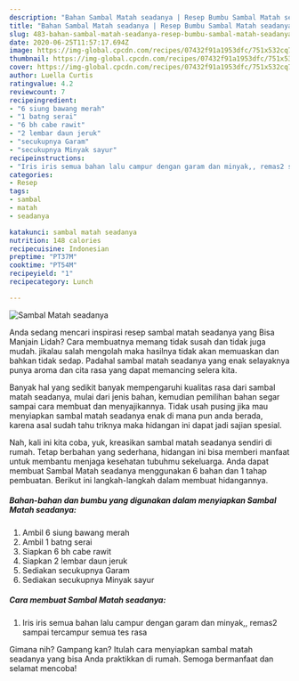 ```yaml
---
description: "Bahan Sambal Matah seadanya | Resep Bumbu Sambal Matah seadanya Yang Sempurna"
title: "Bahan Sambal Matah seadanya | Resep Bumbu Sambal Matah seadanya Yang Sempurna"
slug: 483-bahan-sambal-matah-seadanya-resep-bumbu-sambal-matah-seadanya-yang-sempurna
date: 2020-06-25T11:57:17.694Z
image: https://img-global.cpcdn.com/recipes/07432f91a1953dfc/751x532cq70/sambal-matah-seadanya-foto-resep-utama.jpg
thumbnail: https://img-global.cpcdn.com/recipes/07432f91a1953dfc/751x532cq70/sambal-matah-seadanya-foto-resep-utama.jpg
cover: https://img-global.cpcdn.com/recipes/07432f91a1953dfc/751x532cq70/sambal-matah-seadanya-foto-resep-utama.jpg
author: Luella Curtis
ratingvalue: 4.2
reviewcount: 7
recipeingredient:
- "6 siung bawang merah"
- "1 batng serai"
- "6 bh cabe rawit"
- "2 lembar daun jeruk"
- "secukupnya Garam"
- "secukupnya Minyak sayur"
recipeinstructions:
- "Iris iris semua bahan lalu campur dengan garam dan minyak,, remas2 sampai tercampur semua tes rasa"
categories:
- Resep
tags:
- sambal
- matah
- seadanya

katakunci: sambal matah seadanya 
nutrition: 148 calories
recipecuisine: Indonesian
preptime: "PT37M"
cooktime: "PT54M"
recipeyield: "1"
recipecategory: Lunch

---
```



![Sambal Matah seadanya](https://img-global.cpcdn.com/recipes/07432f91a1953dfc/751x532cq70/sambal-matah-seadanya-foto-resep-utama.jpg)

Anda sedang mencari inspirasi resep sambal matah seadanya yang Bisa Manjain Lidah? Cara membuatnya memang tidak susah dan tidak juga mudah. jikalau salah mengolah maka hasilnya tidak akan memuaskan dan bahkan tidak sedap. Padahal sambal matah seadanya yang enak selayaknya punya aroma dan cita rasa yang dapat memancing selera kita.



Banyak hal yang sedikit banyak mempengaruhi kualitas rasa dari sambal matah seadanya, mulai dari jenis bahan, kemudian pemilihan bahan segar sampai cara membuat dan menyajikannya. Tidak usah pusing jika mau menyiapkan sambal matah seadanya enak di mana pun anda berada, karena asal sudah tahu triknya maka hidangan ini dapat jadi sajian spesial.


Nah, kali ini kita coba, yuk, kreasikan sambal matah seadanya sendiri di rumah. Tetap berbahan yang sederhana, hidangan ini bisa memberi manfaat untuk membantu menjaga kesehatan tubuhmu sekeluarga. Anda dapat membuat Sambal Matah seadanya menggunakan 6 bahan dan 1 tahap pembuatan. Berikut ini langkah-langkah dalam membuat hidangannya.

<!--inarticleads1-->

##### Bahan-bahan dan bumbu yang digunakan dalam menyiapkan Sambal Matah seadanya:

1. Ambil 6 siung bawang merah
1. Ambil 1 batng serai
1. Siapkan 6 bh cabe rawit
1. Siapkan 2 lembar daun jeruk
1. Sediakan secukupnya Garam
1. Sediakan secukupnya Minyak sayur




<!--inarticleads2-->

##### Cara membuat Sambal Matah seadanya:

1. Iris iris semua bahan lalu campur dengan garam dan minyak,, remas2 sampai tercampur semua tes rasa




Gimana nih? Gampang kan? Itulah cara menyiapkan sambal matah seadanya yang bisa Anda praktikkan di rumah. Semoga bermanfaat dan selamat mencoba!

